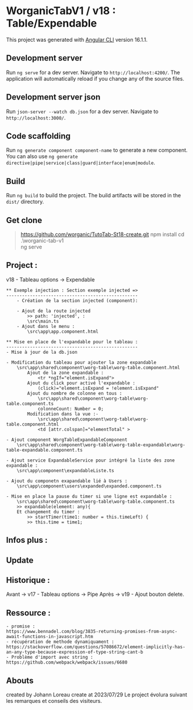 # WorganicTabV1 / v18 : Table/Expendable

This project was generated with [Angular CLI](https://github.com/angular/angular-cli) version 16.1.1.

## Development server

Run `ng serve` for a dev server. Navigate to `http://localhost:4200/`. The application will automatically reload if you change any of the source files.


## Development server json

Run `json-server --watch db.json` for a dev server. Navigate to `http://localhost:3000/`.

## Code scaffolding

Run `ng generate component component-name` to generate a new component. You can also use `ng generate directive|pipe|service|class|guard|interface|enum|module`.

## Build

Run `ng build` to build the project. The build artifacts will be stored in the `dist/` directory.

## Get clone 
> https://github.com/worganic/TutoTab-St18-create.git
> npm install
> cd .\worganic-tab-v1\
> ng serve

## Project :
v18 - Tableau options -> Expendable

    ** Exemple injection : Section exemple injected =>
    --------------------------------------------------
        - Création de la section injected (component):

        - Ajout de la route injected
            >> path: 'injected', :
            \src\main.ts
        - Ajout dans le menu :
            \src\app\app.component.html

    ** Mise en place de l'expandable pour le tableau :
    --------------------------------------------------
    - Mise à jour de la db.json

    - Modification du tableau pour ajouter la zone expandable
        \src\app\shared\component\worg-table\worg-table.component.html
            Ajout de la zone expandable :
                <tr *ngIf="element.isExpand">
            Ajout du click pour activé l'expandable :
                (click)="element.isExpand = !element.isExpand"
            Ajout du nombre de colonne en tous :
                \src\app\shared\component\worg-table\worg-table.component.ts
                colonneCount: Number = 0;
            Modification dans la vue :-
                \src\app\shared\component\worg-table\worg-table.component.html
                <td [attr.colspan]="elementTotal" >

    - Ajout component WorgTableExpandableComponent
        \src\app\shared\component\worg-table\worg-table-expandable\worg-table-expandable.component.ts 

    - Ajout service ExpandableService pour intégré la liste des zone expandable :
        \src\app\component\expandableListe.ts

    - Ajout du componetn exapandable lié à Users :
        \src\app\component\users\expanded\expanded.component.ts

    - Mise en place la pause du timer si une ligne est expandable :
        \src\app\shared\component\worg-table\worg-table.component.ts
        >> expandable(element: any){
        Et changement du timer :
            >> startTimer(time1: number = this.timeLeft) {
            >> this.time = time1;

## Infos plus :
   
## Update

## Historique :
Avant -> v17 - Tableau options -> Pipe
Après -> v19 - Ajout bouton delete.

## Ressource :
    - promise :
    https://www.bennadel.com/blog/3835-returning-promises-from-async-await-functions-in-javascript.htm
    - récupération de methode dynamiquament :
    https://stackoverflow.com/questions/57086672/element-implicitly-has-an-any-type-because-expression-of-type-string-cant-b
    - Problème d'import avec string :
    https://github.com/webpack/webpack/issues/6680

## Abouts
created by Johann Loreau
create at 2023/07/29
Le project évolura suivant les remarques et conseils des visiteurs.